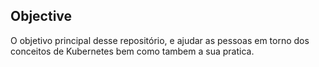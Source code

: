 ## Objective
O objetivo principal desse repositório, e ajudar as pessoas em torno dos conceitos de Kubernetes bem como tambem a sua pratica.

